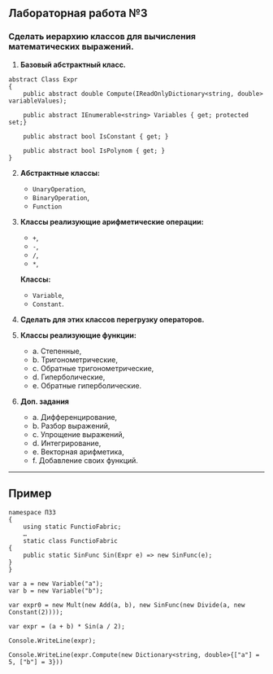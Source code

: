 ## Лабораторная работа №3
### Сделать иерархию классов для вычисления математических выражений.

1. **Базовый абстрактный класс.**

```
abstract Class Expr
{
    public abstract double Compute(IReadOnlyDictionary<string, double> variableValues);

    public abstract IEnumerable<string> Variables { get; protected set;}

    public abstract bool IsConstant { get; }

    public abstract bool IsPolynom { get; }
}
```

2. **Абстрактные классы:**

    - ```UnaryOperation```,
    - ```BinaryOperation```,
    - ```Function```

3. **Классы реализующие арифметические операции:**
     - ```+```,
     - ```-```,
     - ```/```,
     - ```*```,

   **Классы:**
    - ```Variable```, 
    - ```Constant```.

4. **Сделать для этих классов перегрузку операторов.**

5. **Классы реализующие функции:**

    - a. Степенные,
    - b. Тригонометрические,
    - c. Обратные тригонометрические,
    - d. Гиперболические,
    - e. Обратные гиперболические.

6. **Доп. задания**

    - a. Дифференцирование,
    - b. Разбор выражений,
    - c. Упрощение выражений,
    - d. Интегрирование,
    - e. Векторная арифметика,
    - f. Добавление своих функций.
---

## Пример
```
namespace ПЗ3
{
    using static FunctioFabric;
    …
    static class FunctioFabric
{
    public static SinFunc Sin(Expr e) => new SinFunc(e);
}
}

var a = new Variable("a");
var b = new Variable("b");

var expr0 = new Mult(new Add(a, b), new SinFunc(new Divide(a, new Constant(2))));

var expr = (a + b) * Sin(a / 2);

Console.WriteLine(expr);

Console.WriteLine(expr.Compute(new Dictionary<string, double>{["a"] = 5, ["b"] = 3}))

```
